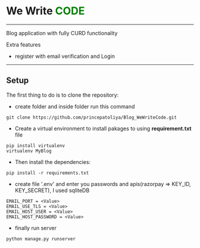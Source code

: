 # We Write <font color="green"> CODE </font>
---

Blog application with fully CURD functionality

Extra features
- register with email verification and Login
---

## Setup

The first thing to do is to clone the repository:
- create folder and inside folder run this command
```
git clone https://github.com/princepatoliya/Blog_WeWriteCode.git
```

- Create a virtual environment to install pakages to using **requirement.txt** file
```
pip install virtualenv
virtualenv MyBlog
```
- Then install the dependencies:
```
pip install -r requirements.txt
```
- create file '.env' and enter you passwords and apis(razorpay => KEY_ID, KEY_SECRET),
I used sqliteDB
```
EMAIL_PORT = <Value>
EMAIL_USE_TLS = <Value>
EMAIL_HOST_USER = <Value>
EMAIL_HOST_PASSWORD = <Value>
```
- finally run server
```
python manage.py runserver
```



